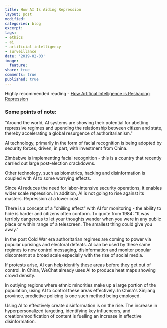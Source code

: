 ```yaml
---
title: How AI Is Aiding Repression
layout: post
modified: 
categories: blog
excerpt: 
tags:
- ethics
- ai
- artificial intelligency
- surveillance
date: '2019-02-03'
image:
  feature: 
share: true
comments: true
published: true
---
```


Highly recommended reading - [How Artifical Intelligence is Reshaping Repression](http://carnegieendowment.org/files/201901-Feldstein-JournalOfDemocracy.pdf)

### Some points of note:

"Around the world, AI systems are showing their potential for abetting repressive regimes and upending the relationship between citizen and state, thereby accelerating a global resurgence of authoritarianism."

AI technology, primarily in the form of facial recognition is being adopted by security forces, driven, in part, with investment from China.

Zimbabwe is implementing facial recognition - this is a country that recently carried out large post-election crackdowns.
<!--more-->

Other technology, such as biometrics, hacking and disinformation is coupled with AI to some worrying effects.

Since AI reduces the need for labor-intensive security operations, it enables wider scale repression. In addition, AI is not going to rise against its masters. Repression at a lower cost.

There is a concept of a "chilling effect" with AI for monitoring - the ability to hide is harder and citizens often conform. To quote from 1984: "It was terribly dangerous to let your thoughts wander when you were in any public place or within range of a telescreen. The smallest thing could give you away."

In the post Cold War era authoritarian regimes are coming to power via popular uprisings and electoral defeats. AI can be used by these same regimes to now control messaging, disinformation and monitor popular discontent at a broad scale especially with the rise of social media.

If protests arise, AI can help identify these areas before they get out of control. In China, WeChat already uses AI to produce heat maps showing crowd density.

In outlying regions where ethnic minorities make up a large portion of the population, using AI to control these areas effectively. In China's Xinjiang province, predictive policing is one such method being employed.

Using AI to effectively create disinformation is on the rise. The increase in hyperpersonalized targeting, identifying key influencers, and creation/modification of content is fuelling an increase in effective disinformation.





